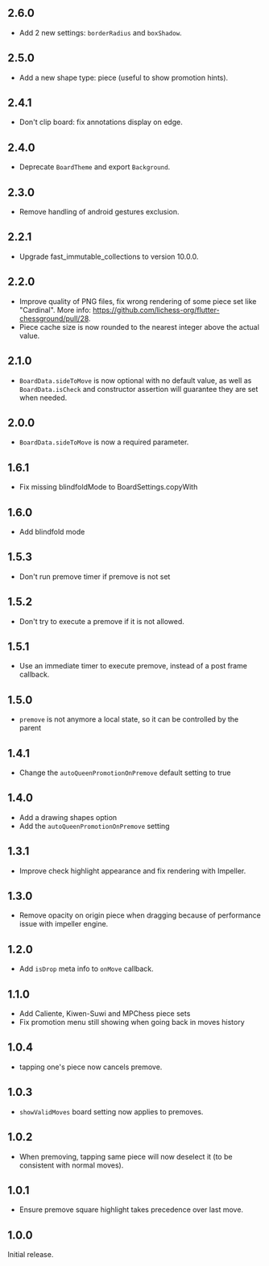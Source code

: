 ## 2.6.0

- Add 2 new settings: `borderRadius` and `boxShadow`.

## 2.5.0

- Add a new shape type: piece (useful to show promotion hints).

## 2.4.1

- Don't clip board: fix annotations display on edge.

## 2.4.0

- Deprecate `BoardTheme` and export `Background`.

## 2.3.0

- Remove handling of android gestures exclusion.

## 2.2.1

- Upgrade fast_immutable_collections to version 10.0.0.

## 2.2.0

- Improve quality of PNG files, fix wrong rendering of some piece set like
  "Cardinal". More info: https://github.com/lichess-org/flutter-chessground/pull/28.
- Piece cache size is now rounded to the nearest integer above the actual value.

## 2.1.0

- `BoardData.sideToMove` is now optional with no default value, as well as
`BoardData.isCheck` and constructor assertion will guarantee they are set when
needed.

## 2.0.0

- `BoardData.sideToMove` is now a required parameter.

## 1.6.1

- Fix missing blindfoldMode to BoardSettings.copyWith

## 1.6.0

- Add blindfold mode

## 1.5.3

- Don't run premove timer if premove is not set

## 1.5.2

- Don't try to execute a premove if it is not allowed.

## 1.5.1

- Use an immediate timer to execute premove, instead of a post frame callback.

## 1.5.0

- `premove` is not anymore a local state, so it can be controlled by the parent

## 1.4.1

- Change the `autoQueenPromotionOnPremove` default setting to true

## 1.4.0

- Add a drawing shapes option
- Add the `autoQueenPromotionOnPremove` setting

## 1.3.1

- Improve check highlight appearance and fix rendering with Impeller.

## 1.3.0

- Remove opacity on origin piece when dragging because of performance issue with
  impeller engine.

## 1.2.0

- Add `isDrop` meta info to `onMove` callback.

## 1.1.0

- Add Caliente, Kiwen-Suwi and MPChess piece sets
- Fix promotion menu still showing when going back in moves history

## 1.0.4

- tapping one's piece now cancels premove.

## 1.0.3

- `showValidMoves` board setting now applies to premoves.

## 1.0.2

- When premoving, tapping same piece will now deselect it (to be consistent with
normal moves).

## 1.0.1

- Ensure premove square highlight takes precedence over last move.

## 1.0.0

Initial release.
